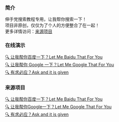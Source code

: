 ### 简介
伸手党搜索教程专用，让我帮你搜索一下！  
项目非原创，仅仅为了个人的方便整合了在一起！  
更多详情访问：[来源项目](#来源项目)  

### 在线演示

[🔍 让我帮你百度一下？Let Me Baidu That For You](https://baidu.lvshuncai.com/)   
[🔍 让我帮你 Google 一下？Let Me Google That For You](https://google.lvshuncai.com/)   
[🔍 有求必应？Ask and it is given](https://bing.lvshuncai.com/)  


### 来源项目

[🔍 让我帮你百度一下？Let Me Baidu That For You](https://github.com/mengkunsoft/lmbtfy)  
[🔍 让我帮你Google一下？Let Me Google That For You](https://github.com/yuxizhe/google)   
[🔍 有求必应？Ask and it is given](https://github.com/MisterBoole/lmbtfy)   
